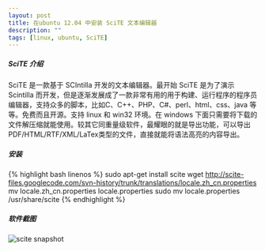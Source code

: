 ```yaml
---
layout: post
title: 在ubuntu 12.04 中安装 SciTE 文本编辑器
description: ""
tags: [linux, ubuntu, SciTE]
---
```



##### SciTE 介绍
 
SciTE 是一款基于 SCIntilla 开发的文本编辑器。最开始 SciTE 是为了演示 Scintilla 而开发，但是逐渐发展成了一款非常有用的用于构建、运行程序的程序员编辑器，支持众多的脚本，比如C、C++、PHP、C\#、perl、html、css、java 等等。免费而且开源。支持 linux 和 win32 环境。在 windows 下面只需要将下载的文件解压缩就能使用。较其它同重量级软件，最耀眼的就是导出功能，可以导出PDF/HTML/RTF/XML/LaTex类型的文件，直接就能将语法高亮的内容导出。

##### 安装

{% highlight bash linenos %}
sudo apt-get install scite
wget http://scite-files.googlecode.com/svn-history/trunk/translations/locale.zh_cn.properties
mv locale.zh_cn.properties locale.properties
sudo mv locale.properties  /usr/share/scite
{% endhighlight %}

##### 软件截图

![scite snapshot](http://i.imgur.com/g6HfK.png)
